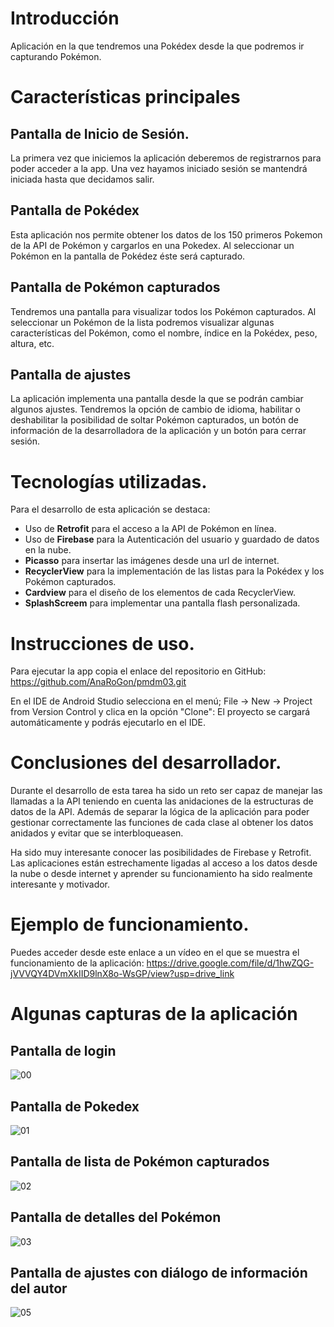 # Introducción
Aplicación en la que tendremos una Pokédex desde la que podremos ir capturando Pokémon. 


# Características principales
## Pantalla de Inicio de Sesión. 
La primera vez que iniciemos la aplicación deberemos de registrarnos para poder acceder a la app. 
Una vez hayamos iniciado sesión se mantendrá iniciada hasta que decidamos salir. 

## Pantalla de Pokédex
Esta aplicación nos permite obtener los datos de los 150 primeros Pokemon de la API de Pokémon y cargarlos en una Pokedex.
Al seleccionar un Pokémon en la pantalla de Pokédez éste será capturado. 

## Pantalla de Pokémon capturados
Tendremos una pantalla para visualizar todos los Pokémon capturados.
Al seleccionar un Pokémon de la lista podremos visualizar algunas características del Pokémon, 
como el nombre, índice en la Pokédex, peso, altura, etc. 

## Pantalla de ajustes
La aplicación implementa una pantalla desde la que se podrán cambiar algunos ajustes. 
Tendremos la opción de cambio de idioma, habilitar o deshabilitar la posibilidad de soltar Pokémon capturados,
un botón de información de la desarrolladora de la aplicación y un botón para cerrar sesión. 

# Tecnologías utilizadas. 

Para el desarrollo de esta aplicación se destaca: 
* Uso de **Retrofit** para el acceso a la API de Pokémon en línea.
* Uso de **Firebase** para la Autenticación del usuario y guardado de datos en la nube.
* **Picasso** para insertar las imágenes desde una url de internet.
* **RecyclerView** para la implementación de las listas para la Pokédex y los Pokémon capturados.
* **Cardview** para el diseño de los elementos de cada RecyclerView.
* **SplashScreem** para implementar una pantalla flash personalizada.
  
# Instrucciones de uso.

Para ejecutar la app copia el enlace del repositorio en GitHub: <https://github.com/AnaRoGon/pmdm03.git>

En el IDE de Android Studio selecciona en el menú; 
File -> New -> Project from Version Control y clica en la opción "Clone": 
El proyecto se cargará automáticamente y podrás ejecutarlo en el IDE. 

# Conclusiones del desarrollador.

Durante el desarrollo de esta tarea ha sido un reto ser capaz de manejar las llamadas a la API
teniendo en cuenta las anidaciones de la estructuras de datos de la API.
Además de separar la lógica de la aplicación para poder gestionar correctamente las funciones de cada
clase al obtener los datos anidados y evitar que se interbloqueasen.

Ha sido muy interesante conocer las posibilidades de Firebase y Retrofit. Las aplicaciones están estrechamente
ligadas al acceso a los datos desde la nube o desde internet y aprender su funcionamiento ha sido realmente interesante y motivador.

# Ejemplo de funcionamiento.

Puedes acceder desde este enlace a un vídeo en el que se muestra el funcionamiento de la aplicación: 
<https://drive.google.com/file/d/1hwZQG-jVVVQY4DVmXkIID9lnX8o-WsGP/view?usp=drive_link>

# Algunas capturas de la aplicación

## Pantalla de login 
![00](https://github.com/user-attachments/assets/2acc63e7-a51b-4c2b-b2dc-1683bb8ad5e5)

## Pantalla de Pokedex
![01](https://github.com/user-attachments/assets/9af3b2ea-bba1-45f8-a89d-3b16c2f36553)

## Pantalla de lista de Pokémon capturados
![02](https://github.com/user-attachments/assets/71b68a97-d139-4698-b380-bcd9c3cbdb99)

## Pantalla de detalles del Pokémon
![03](https://github.com/user-attachments/assets/2a5dc738-7dd7-4ee0-9a16-4832e3fb9a88)

## Pantalla de ajustes con diálogo de información del autor
![05](https://github.com/user-attachments/assets/f32e7e61-9f7e-4eca-a96b-39d634392fe0)

